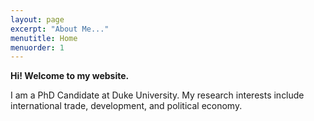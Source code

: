 ```yaml
---
layout: page
excerpt: "About Me..."
menutitle: Home
menuorder: 1
---
```


**Hi! Welcome to my website.**

I am a PhD Candidate at Duke University. My research interests include international trade, development, and political economy.
